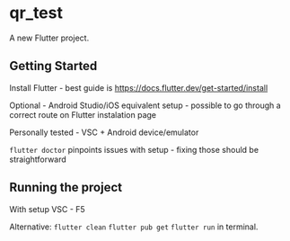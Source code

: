 # qr_test

A new Flutter project.

## Getting Started

Install Flutter - best guide is https://docs.flutter.dev/get-started/install

Optional - Android Studio/iOS equivalent setup - possible to go through a correct route on Flutter instalation page

Personally tested - VSC + Android device/emulator

`flutter doctor` pinpoints issues with setup - fixing those should be straightforward

## Running the project

With setup VSC - F5

Alternative:
`flutter clean` 
`flutter pub get` 
`flutter run` 
in terminal.



